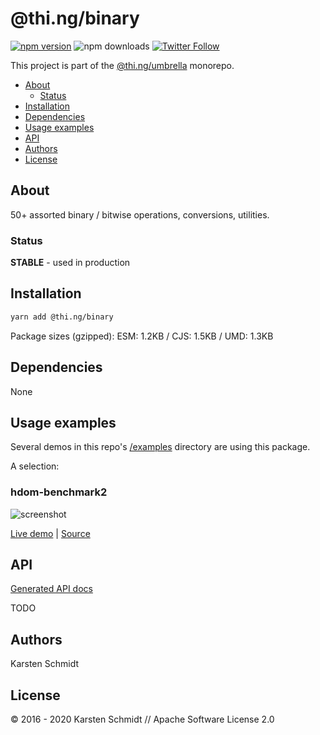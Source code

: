 <!-- This file is generated - DO NOT EDIT! -->

# @thi.ng/binary

[![npm version](https://img.shields.io/npm/v/@thi.ng/binary.svg)](https://www.npmjs.com/package/@thi.ng/binary)
![npm downloads](https://img.shields.io/npm/dm/@thi.ng/binary.svg)
[![Twitter Follow](https://img.shields.io/twitter/follow/thing_umbrella.svg?style=flat-square&label=twitter)](https://twitter.com/thing_umbrella)

This project is part of the
[@thi.ng/umbrella](https://github.com/thi-ng/umbrella/) monorepo.

- [About](#about)
  - [Status](#status)
- [Installation](#installation)
- [Dependencies](#dependencies)
- [Usage examples](#usage-examples)
- [API](#api)
- [Authors](#authors)
- [License](#license)

## About

50+ assorted binary / bitwise operations, conversions, utilities.

### Status

**STABLE** - used in production

## Installation

```bash
yarn add @thi.ng/binary
```

Package sizes (gzipped): ESM: 1.2KB / CJS: 1.5KB / UMD: 1.3KB

## Dependencies

None

## Usage examples

Several demos in this repo's
[/examples](https://github.com/thi-ng/umbrella/tree/master/examples)
directory are using this package.

A selection:

### hdom-benchmark2 <!-- NOTOC -->

![screenshot](https://raw.githubusercontent.com/thi-ng/umbrella/master/assets/examples/hdom-benchmark2.png)

[Live demo](https://demo.thi.ng/umbrella/hdom-benchmark2/) | [Source](https://github.com/thi-ng/umbrella/tree/master/examples/hdom-benchmark2)

## API

[Generated API docs](https://docs.thi.ng/umbrella/binary/)

TODO

## Authors

Karsten Schmidt

## License

&copy; 2016 - 2020 Karsten Schmidt // Apache Software License 2.0
